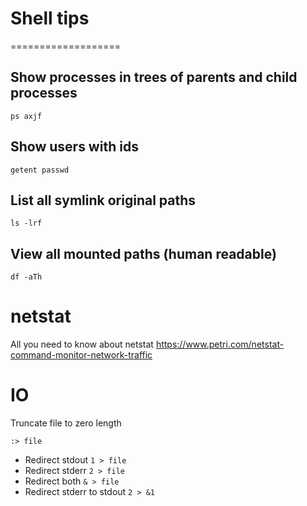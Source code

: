 # Shell tips
===================

## Show processes in trees of parents and child processes

```
ps axjf
```

## Show users with ids

```
getent passwd
```


## List all symlink original paths

```
ls -lrf
```

## View all mounted paths (human readable)

```
df -aTh
```

# netstat

All you need to know about netstat https://www.petri.com/netstat-command-monitor-network-traffic


# IO

Truncate file to zero length

```
:> file
```

- Redirect stdout `1 > file`
- Redirect stderr `2 > file`
- Redirect both `& > file`
- Redirect stderr to stdout `2 > &1`

